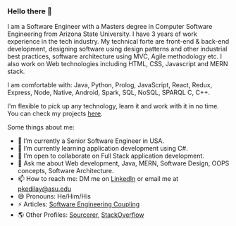 ### Hello there 👋

I am a Software Engineer with a Masters degree in Computer Software Engineering from Arizona State University. I have 3 years of work experience in the tech industry. My technical forte are front-end & back-end development, designing software using design patterns and other industrial best practices, software architecture using MVC, Agile methodology etc. I also work on Web technologies including HTML, CSS, Javascript and MERN stack. 

I am comfortable with: Java, Python, Prolog, JavaScript, React, Redux, Express, Node, Native, Android, Spark, SQL, NoSQL, SPARQL C, C++. 


I'm flexible to pick up any technology, learn it and work with it in no time. You can check my projects [here](https://github.com/ParikshithKedilayaM?tab=repositories).

Some things about me:

- 🔭 I’m currently a Senior Software Engineer in USA.
- 🌱 I’m currently learning application development using C#.
- 👯 I’m open to collaborate on Full Stack application development.
- 💬 Ask me about Web development, Java, MERN, Software Design, OOPS concepts, Software Architecture.
- 📫 How to reach me: DM me on [LinkedIn](https://www.linkedin.com/in/parikshith-kedilaya/) or email me at [pkedilay@asu.edu](mailto:pkedilay@asu.edu)
- 😄 Pronouns: He/Him/His
- ⚡ Articles: [Software Engineering Coupling](https://dev.to/parikshithkm/software-engineering-coupling-a-practical-approach-40he)
- 🌎 Other Profiles: [Sourcerer](https://sourcerer.io/parikshithkedilayam), [StackOverflow](https://stackoverflow.com/users/9971139/parikshith-kedilaya-m)
